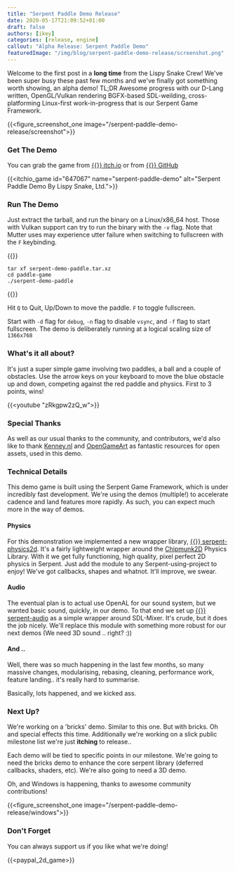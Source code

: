 ```yaml
---
title: "Serpent Paddle Demo Release"
date: 2020-05-17T21:09:52+01:00
draft: false
authors: [ikey]
categories: [release, engine]
callout: "Alpha Release: Serpent Paddle Demo"
featuredImage: "/img/blog/serpent-paddle-demo-release/screenshot.png"
---
```


Welcome to the first post in a **long time** from the Lispy Snake Crew! We've been super busy these past
few months and we've finally got something worth showing, an alpha demo! TL;DR Awesome progress with
our D-Lang written, OpenGL/Vulkan rendering BGFX-based SDL-weilding, cross-platforming Linux-first
work-in-progress that is our Serpent Game Framework.

{{<figure_screenshot_one image="/serpent-paddle-demo-release/screenshot">}}


### Get The Demo

You can grab the game from [{{<fontawesome fab fa-itch-io>}} itch.io](https://lispysnake.itch.io/serpent-paddle-demo) or from [{{<fontawesome fab fa-github>}} GitHub](https://github.com/lispysnake/serpent-demo-paddle/releases/tag/v0.0.1)

{{<itchio_game id="647067" name="serpent-paddle-demo" alt="Serpent Paddle Demo By Lispy Snake, Ltd.">}}

### Run The Demo

Just extract the tarball, and run the binary on a Linux/x86_64 host. Those with Vulkan support can try to
run the binary with the `-v` flag. Note that Mutter uses may experience utter failure when switching to
fullscreen with the `F` keybinding.

{{<highlight bash>}}

    tar xf serpent-demo-paddle.tar.xz
    cd paddle-game
    ./serpent-demo-paddle
{{</highlight>}}

Hit `Q` to Quit, Up/Down to move the paddle. `F` to toggle fullscreen.

Start with `-d` flag for `debug`, `-n` flag to disable `vsync`, and `-f` flag to start fullscreen.
The demo is deliberately running at a logical scaling size of `1366x768`



### What's it all about?

It's just a super simple game involving two paddles, a ball and a couple of obstacles. Use the arrow
keys on your keyboard to move the blue obstacle up and down, competing against the red paddle and
physics. First to 3 points, wins!

{{<youtube "zRkgpw2zQ_w">}}


### Special Thanks

As well as our usual thanks to the community, and contributors, we'd also like to thank [Kenney.nl](https://kenney.nl) and
[OpenGameArt](https://opengameart.org) as fantastic resources for open assets, used in this demo.

### Technical Details

This demo game is built using the Serpent Game Framework, which is under incredibly fast development.
We're using the demos (multiple!) to accelerate cadence and land features more rapidly. As such, you
can expect much more in the way of demos.

#### Physics

For this demonstration we implemented a new wrapper library, [{{<fontawesome fab fa-github>}} serpent-physics2d](https://github.com/lispysnake/serpent-physics2d).
It's a fairly lightweight wrapper around the [Chipmunk2D](https://chipmunk-physics.net/) Physics Library.
With it we get fully functioning, high quality, pixel perfect 2D physics in Serpent. Just add the
module to any Serpent-using-project to enjoy! We've got callbacks, shapes and whatnot. It'll improve, we swear.

#### Audio

The eventual plan is to actual use OpenAL for our sound system, but we wanted basic sound, quickly, in our demo.
To that end we set up [{{<fontawesome fab fa-github>}} serpent-audio](https://github.com/lispysnake/serpent-audio) as a simple wrapper around
SDL-Mixer. It's crude, but it does the job nicely. We'll replace this module with something more robust for our
next demos (We need 3D sound .. right? :))

#### And ..

Well, there was so much happening in the last few months, so many massive changes, modularising, rebasing,
cleaning, performance work, feature landing.. it's really hard to summarise.

Basically, lots happened, and we kicked ass.

### Next Up?

We're working on a 'bricks' demo. Similar to this one. But with bricks. Oh and special effects this time.
Additionally we're working on a slick public milestone list we're just **itching** to release..

Each demo will be tied to specific points in our milestone. We're going to need the bricks demo to
enhance the core serpent library (deferred callbacks, shaders, etc). We're also going to need a 3D demo.

Oh, and Windows is happening, thanks to awesome community contributions!

{{<figure_screenshot_one image="/serpent-paddle-demo-release/windows">}}


### Don't Forget

You can always support us if you like what we're doing!

{{<paypal_2d_game>}}
